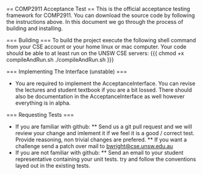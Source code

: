 == COMP2911 Acceptance Test ==
This is the official acceptance testing framework for COMP2911. You can
download the source code by following the instructions above. In this
document we go through the process of building and installing.

=== Building ===
To build the project execute the following shell command from your CSE account
or your home linux or mac computer. Your code should be able to at least run
on the UNSW CSE servers:
{{{
    chmod +x compileAndRun.sh
    ./compileAndRun.sh
}}}


=== Implementing The Interface (unstable) ===
* You are required to implement the AcceptanceInterface. You can revise
  the lectures and student textbook if you are a bit lossed. There should also
  be documentation in the AcceptanceInterface as well however everything is
  in alpha.

=== Requesting Tests ===
* If you are familiar with github:
** Send us a git pull request and we will review your change and imlement it
   if we feel it is a good / correct test. Provide reasoning, non trivial
   changes are prefered.
** If you want a challenge send a patch over mail to bwright@cse.unsw.edu.au
* If you are not familiar with github:
** Send an email to your student representative containing your unit tests.
   try and follow the conventions layed out in the existing tests.


